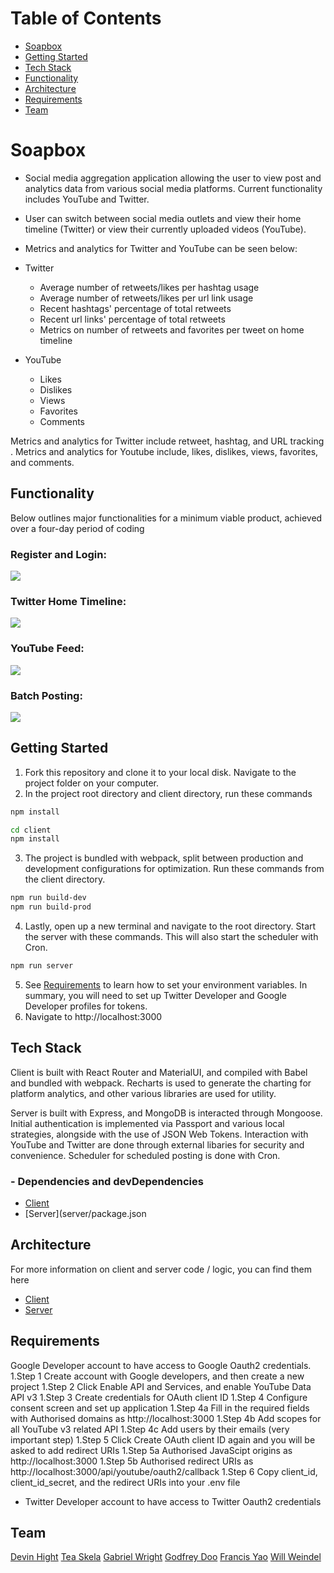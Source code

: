 # Table of Contents
* [Soapbox](#soapbox)
* [Getting Started](#getting-started)
* [Tech Stack](#tech-stack)
* [Functionality](#functionality)
* [Architecture](#architecture)
* [Requirements](#requirements)
* [Team](#team)


# Soapbox
- Social media aggregation application allowing the user to view post and analytics data from various social media platforms. Current functionality includes YouTube and Twitter.
- User can switch between social media outlets and view their home timeline (Twitter) or view their currently uploaded videos (YouTube).
- Metrics and analytics for Twitter and YouTube can be seen below:

- Twitter
  - Average number of retweets/likes per hashtag usage
  - Average number of retweets/likes per url link usage
  - Recent hashtags' percentage of total retweets
  - Recent url links' percentage of total retweets
  - Metrics on number of retweets and favorites per tweet on home timeline

- YouTube
  - Likes
  - Dislikes
  - Views
  - Favorites
  - Comments

Metrics and analytics for Twitter include retweet, hashtag, and URL tracking . Metrics and analytics for Youtube include, likes, dislikes, views, favorites, and comments.


## Functionality
Below outlines major functionalities for a minimum viable product, achieved over a four-day period of coding

### Register and Login:

![](Register:Login.gif)

### Twitter Home Timeline:

![](TwitterTimeline.gif)

### YouTube Feed:

![](YouTubeFeed.gif)

### Batch Posting:

![](BatchPosting.gif)


## Getting Started
1. Fork this repository and clone it to your local disk. Navigate to the project folder on your computer.
2. In the project root directory and client directory, run these commands
```bash
npm install

cd client
npm install
```
3. The project is bundled with webpack, split between production and development configurations for optimization. Run these commands from the client directory.
```bash
npm run build-dev
npm run build-prod
```
4. Lastly, open up a new terminal and navigate to the root directory. Start the server with these commands. This will also start the scheduler with Cron.
```bash
npm run server
```
5. See [Requirements](#requirements) to learn how to set your environment variables. In summary, you will need to set up Twitter Developer and Google Developer profiles for tokens.
6. Navigate to http://localhost:3000


## Tech Stack
Client is built with React Router and MaterialUI, and compiled with Babel and bundled with webpack. Recharts is used to generate the charting for platform analytics, and other various libraries are used for utility.

Server is built with Express, and MongoDB is interacted through Mongoose. Initial authentication is implemented via Passport and various local strategies, alongside with the use of JSON Web Tokens. Interaction with YouTube and Twitter are done through external libaries for security and convenience. Scheduler for scheduled posting is done with Cron.


### - Dependencies and devDependencies
* [Client](client/package.json)
* [Server](server/package.json



## Architecture
For more information on client and server code / logic, you can find them here
* [Client](client/Client%Architecture/README.md)
* [Server](server/Server%Architecture/README.md)



## Requirements
Google Developer account to have access to Google Oauth2 credentials.
  1.Step 1  Create account with Google developers, and then create a new project
  1.Step 2  Click Enable API and Services, and enable YouTube Data API v3
  1.Step 3  Create credentials for OAuth client ID
  1.Step 4  Configure consent screen and set up application
    1.Step 4a  Fill in the required fields with Authorised domains as http://localhost:3000
    1.Step 4b  Add scopes for all YouTube v3 related API
    1.Step 4c  Add users by their emails (very important step)
  1.Step 5  Click Create OAuth client ID again and you will be asked to add redirect URIs
    1.Step 5a  Authorised JavaScipt origins as http://localhost:3000
    1.Step 5b  Authorised redirect URIs as http://localhost:3000/api/youtube/oauth2/callback
  1.Step 6  Copy client_id, client_id_secret, and the redirect URIs into your .env file

- Twitter Developer account to have access to Twitter Oauth2 credentials

## Team
[Devin Hight](https://github.com/dhightnm)
[Tea Skela](https://github.com/tskela)
[Gabriel Wright](https://github.com/wrightgabriel0220)
[Godfrey Doo](https://github.com/godfreydoo)
[Francis Yao](https://github.com/franciskyao)
[Will Weindel](https://github.com/will-weindel)
